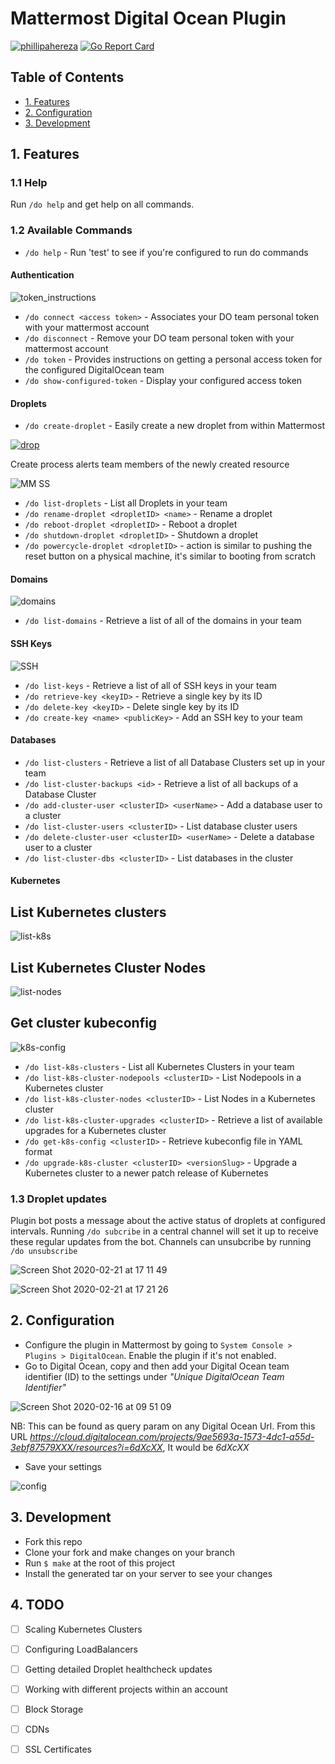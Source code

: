 # Mattermost Digital Ocean Plugin
[![phillipahereza](https://circleci.com/gh/phillipahereza/mattermost-plugin-digitalocean.svg?style=svg)](https://github.com/phillipahereza/mattermost-plugin-digitalocean)
[![Go Report Card](https://goreportcard.com/badge/github.com/phillipahereza/mattermost-plugin-digitalocean)](https://goreportcard.com/badge/github.com/phillipahereza/mattermost-plugin-digitalocean)

## Table of Contents
- [1. Features](#1-features)
- [2. Configuration](#2-configuration)
- [3. Development](#3-development)

## 1. Features
### 1.1 Help
Run ```/do help``` and get help on all commands.

### 1.2 Available Commands
- ```/do help``` - Run 'test' to see if you're configured to run do commands
#### Authentication
![token_instructions](https://user-images.githubusercontent.com/13383422/75652191-7efd3180-5c6b-11ea-826f-59ac26b93a0a.gif)
- ```/do connect <access token>``` - Associates your DO team personal token with your mattermost account
- ```/do disconnect``` - Remove your DO team personal token with your mattermost account
- ```/do token``` - Provides instructions on getting a personal access token for the configured DigitalOcean team
- ```/do show-configured-token``` - Display your configured access token

#### Droplets
- ```/do create-droplet``` - Easily create a new droplet from within Mattermost

[![drop](https://user-images.githubusercontent.com/28563179/75614604-888f7800-5b4b-11ea-8c9e-0222ce1b6eec.gif)](https://drive.google.com/file/d/1ccWofd3eUX5Mn61wsxzGqdglubm9vCqh/view?usp=sharing)


Create process alerts team members of the newly created resource

![MM SS](https://user-images.githubusercontent.com/28563179/75112995-8d8b8d80-565a-11ea-96a1-709f7b543ad1.png)


- ```/do list-droplets``` - List all Droplets in your team
- ```/do rename-droplet <dropletID> <name>``` - Rename a droplet
- ```/do reboot-droplet <dropletID>``` - Reboot a droplet
- ```/do shutdown-droplet <dropletID>``` - Shutdown a droplet
- ```/do powercycle-droplet <dropletID>``` - action is similar to pushing the reset button on a physical machine, it's similar to booting from scratch
#### Domains
![domains](https://user-images.githubusercontent.com/13383422/75648899-8966fd80-5c62-11ea-806d-cb47fbe1d469.gif)
- ```/do list-domains``` - Retrieve a list of all of the domains in your team
#### SSH Keys
![SSH](https://user-images.githubusercontent.com/13383422/75649641-c9c77b00-5c64-11ea-9434-1c19b2b4f33a.gif)
- ```/do list-keys``` - Retrieve a list of all of SSH keys in your team
- ```/do retrieve-key <keyID>``` - Retrieve a single key by its ID
- ```/do delete-key <keyID>``` - Delete single key by its ID
- ```/do create-key <name> <publicKey>``` - Add an SSH key to your team
#### Databases
- ```/do list-clusters``` - Retrieve a list of all Database Clusters set up in your team
- ```/do list-cluster-backups <id>``` - Retrieve a list of all backups of a Database Cluster
- ```/do add-cluster-user <clusterID> <userName>``` - Add a database user to a cluster
- ```/do list-cluster-users <clusterID>``` - List database cluster users
- ```/do delete-cluster-user <clusterID> <userName>``` - Delete a database user to a cluster
- ```/do list-cluster-dbs <clusterID>``` - List databases in the cluster
#### Kubernetes
## List Kubernetes clusters
![list-k8s](https://user-images.githubusercontent.com/13383422/75651335-3f354a80-5c69-11ea-922b-b94e987ee7ff.gif)

## List Kubernetes Cluster Nodes
![list-nodes](https://user-images.githubusercontent.com/13383422/75651365-4e1bfd00-5c69-11ea-94c6-08fe925c6685.gif)

## Get cluster kubeconfig 
![k8s-config](https://user-images.githubusercontent.com/13383422/75651382-5a07bf00-5c69-11ea-9856-2a28ff740278.gif)

- ```/do list-k8s-clusters``` - List all Kubernetes Clusters in your team
- ```/do list-k8s-cluster-nodepools <clusterID>``` - List Nodepools in a Kubernetes cluster
- ```/do list-k8s-cluster-nodes <clusterID>``` - List Nodes in a Kubernetes cluster
- ```/do list-k8s-cluster-upgrades <clusterID>``` - Retrieve a list of available upgrades for a Kubernetes cluster
- ```/do get-k8s-config <clusterID>``` - Retrieve kubeconfig file in YAML format
- ```/do upgrade-k8s-cluster <clusterID> <versionSlug>``` - Upgrade a Kubernetes cluster to a newer patch release of Kubernetes

### 1.3 Droplet updates
Plugin bot posts a message about the active status of droplets at configured intervals.
Running ```/do subcribe``` in a central channel will set it up to receive these regular updates from the bot.
Channels can unsubcribe by running ```/do unsubscribe```

![Screen Shot 2020-02-21 at 17 11 49](https://user-images.githubusercontent.com/28563179/75041362-7c614600-54cd-11ea-8611-741984efdf7d.png)

![Screen Shot 2020-02-21 at 17 21 26](https://user-images.githubusercontent.com/28563179/75041999-c39c0680-54ce-11ea-849f-9079fcb973aa.png)

## 2. Configuration
- Configure the plugin in Mattermost by going to ```System Console > Plugins > DigitalOcean```. Enable the plugin if it's not enabled.
- Go to Digital Ocean, copy and then add your Digital Ocean team identifier (ID) to the settings under *"Unique DigitalOcean Team Identifier"*

![Screen Shot 2020-02-16 at 09 51 09](https://user-images.githubusercontent.com/28563179/74600387-f8a8f300-50a1-11ea-99ee-b913c3d68fa7.png)

NB: This can be found as query param on any Digital Ocean Url. From this URL *https://cloud.digitalocean.com/projects/9ae5693a-1573-4dc1-a55d-3ebf87579XXX/resources?i=6dXcXX*, It would be *6dXcXX*
- Save your settings

![config](https://user-images.githubusercontent.com/13383422/75653372-85d97380-5c6e-11ea-984f-89443118dfa1.gif)

## 3. Development
- Fork this repo
- Clone your fork and make changes on your branch
- Run ```$ make``` at the root of this project
- Install the generated tar on your server to see your changes


## 4. TODO
- [ ] Scaling Kubernetes Clusters
- [ ] Configuring LoadBalancers
- [ ] Getting detailed Droplet healthcheck updates
- [ ] Working with different projects within an account
- [ ] Block Storage
- [ ] CDNs
- [ ] SSL Certificates


